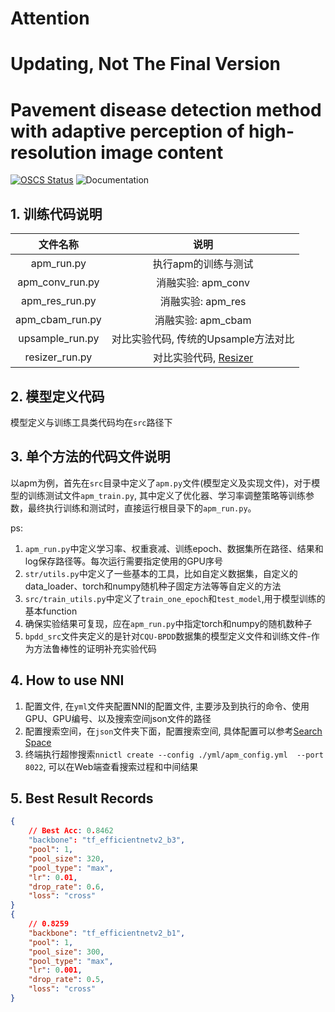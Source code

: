 <!--
 * @Author       : LiAo
 * @Date         : 2022-07-06 15:17:42
 * @LastEditTime : 2022-07-28 16:58:14
 * @LastAuthor   : LiAo
 * @Description  : Please add file description
-->


# **Attention**
# **Updating, Not The Final Version**
<!--## Currenting: 调参 & 更换数据集的鲁棒性实验
-->
# Pavement disease detection method with adaptive perception of high-resolution image content

[![OSCS Status](https://www.oscs1024.com/platform/badge/liyuanshuo/apm.svg?size=small)](https://www.oscs1024.com/project/liyuanshuo/apm?ref=badge_small)  ![Documentation](https://img.shields.io/badge/documentation-yes-brightgreen)  

## 1. 训练代码说明

|    文件名称     |                                                                              说明                                                                              |
| :-------------: | :------------------------------------------------------------------------------------------------------------------------------------------------------------: |
|   apm_run.py    |                                                                      执行apm的训练与测试                                                                       |
| apm_conv_run.py |                                                                       消融实验: apm_conv                                                                       |
| apm_res_run.py  |                                                                       消融实验: apm_res                                                                        |
| apm_cbam_run.py |                                                                       消融实验: apm_cbam                                                                       |
| upsample_run.py |                                                              对比实验代码, 传统的Upsample方法对比                                                              |
| resizer_run.py  | 对比实验代码,   [Resizer](https://openaccess.thecvf.com/content/ICCV2021/html/Talebi_Learning_To_Resize_Images_for_Computer_Vision_Tasks_ICCV_2021_paper.html) |


## 2. 模型定义代码

模型定义与训练工具类代码均在`src`路径下 


## 3. 单个方法的代码文件说明

以apm为例，首先在`src`目录中定义了`apm.py`文件(模型定义及实现文件)，对于模型的训练测试文件`apm_train.py`, 其中定义了优化器、学习率调整策略等训练参数，最终执行训练和测试时，直接运行根目录下的`apm_run.py`。

ps:
1. `apm_run.py`中定义学习率、权重衰减、训练epoch、数据集所在路径、结果和log保存路径等。每次运行需要指定使用的GPU序号
2. `str/utils.py`中定义了一些基本的工具，比如自定义数据集，自定义的data_loader、torch和numpy随机种子固定方法等等自定义的方法
3. `src/train_utils.py`中定义了`train_one_epoch`和`test_model`,用于模型训练的基本function
4. 确保实验结果可复现，应在`apm_run.py`中指定torch和numpy的随机数种子
5. `bpdd_src`文件夹定义的是针对`CQU-BPDD`数据集的模型定义文件和训练文件-作为方法鲁棒性的证明补充实验代码


## 4. How to use NNI

1. 配置文件, 在`yml`文件夹配置NNI的配置文件, 主要涉及到执行的命令、使用GPU、GPU编号、以及搜索空间json文件的路径
2. 配置搜索空间，在`json`文件夹下面，配置搜索空间, 具体配置可以参考[Search Space](https://nni.readthedocs.io/zh/stable/hpo/search_space.html)
3. 终端执行超惨搜索`nnictl create --config ./yml/apm_config.yml  --port 8022`, 可以在Web端查看搜索过程和中间结果

## 5. Best Result Records

```json
{
    // Best Acc: 0.8462
    "backbone": "tf_efficientnetv2_b3",
    "pool": 1,
    "pool_size": 320,
    "pool_type": "max",
    "lr": 0.01,
    "drop_rate": 0.6,
    "loss": "cross"
}
{
    // 0.8259
    "backbone": "tf_efficientnetv2_b1",
    "pool": 1,
    "pool_size": 300,
    "pool_type": "max",
    "lr": 0.001,
    "drop_rate": 0.5,
    "loss": "cross"
}
```
